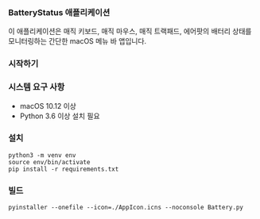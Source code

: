 



### BatteryStatus 애플리케이션

이 애플리케이션은 매직 키보드, 매직 마우스, 매직 트랙패드, 에어팟의 배터리 상태를 모니터링하는 간단한 macOS 메뉴 바 앱입니다.

### 시작하기

### 시스템 요구 사항

- macOS 10.12 이상
- Python 3.6 이상 설치 필요

### 설치
```
python3 -m venv env
source env/bin/activate
pip install -r requirements.txt
```

### 빌드
```
pyinstaller --onefile --icon=./AppIcon.icns --noconsole Battery.py
```
